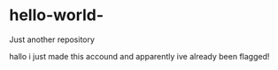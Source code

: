 # hello-world-
Just another repository


hallo i just made this accound and apparently ive already been flagged!

